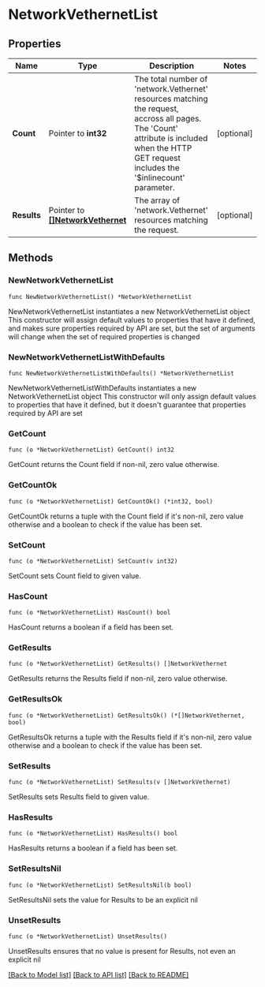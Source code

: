 # NetworkVethernetList

## Properties

Name | Type | Description | Notes
------------ | ------------- | ------------- | -------------
**Count** | Pointer to **int32** | The total number of &#39;network.Vethernet&#39; resources matching the request, accross all pages. The &#39;Count&#39; attribute is included when the HTTP GET request includes the &#39;$inlinecount&#39; parameter. | [optional] 
**Results** | Pointer to [**[]NetworkVethernet**](NetworkVethernet.md) | The array of &#39;network.Vethernet&#39; resources matching the request. | [optional] 

## Methods

### NewNetworkVethernetList

`func NewNetworkVethernetList() *NetworkVethernetList`

NewNetworkVethernetList instantiates a new NetworkVethernetList object
This constructor will assign default values to properties that have it defined,
and makes sure properties required by API are set, but the set of arguments
will change when the set of required properties is changed

### NewNetworkVethernetListWithDefaults

`func NewNetworkVethernetListWithDefaults() *NetworkVethernetList`

NewNetworkVethernetListWithDefaults instantiates a new NetworkVethernetList object
This constructor will only assign default values to properties that have it defined,
but it doesn't guarantee that properties required by API are set

### GetCount

`func (o *NetworkVethernetList) GetCount() int32`

GetCount returns the Count field if non-nil, zero value otherwise.

### GetCountOk

`func (o *NetworkVethernetList) GetCountOk() (*int32, bool)`

GetCountOk returns a tuple with the Count field if it's non-nil, zero value otherwise
and a boolean to check if the value has been set.

### SetCount

`func (o *NetworkVethernetList) SetCount(v int32)`

SetCount sets Count field to given value.

### HasCount

`func (o *NetworkVethernetList) HasCount() bool`

HasCount returns a boolean if a field has been set.

### GetResults

`func (o *NetworkVethernetList) GetResults() []NetworkVethernet`

GetResults returns the Results field if non-nil, zero value otherwise.

### GetResultsOk

`func (o *NetworkVethernetList) GetResultsOk() (*[]NetworkVethernet, bool)`

GetResultsOk returns a tuple with the Results field if it's non-nil, zero value otherwise
and a boolean to check if the value has been set.

### SetResults

`func (o *NetworkVethernetList) SetResults(v []NetworkVethernet)`

SetResults sets Results field to given value.

### HasResults

`func (o *NetworkVethernetList) HasResults() bool`

HasResults returns a boolean if a field has been set.

### SetResultsNil

`func (o *NetworkVethernetList) SetResultsNil(b bool)`

 SetResultsNil sets the value for Results to be an explicit nil

### UnsetResults
`func (o *NetworkVethernetList) UnsetResults()`

UnsetResults ensures that no value is present for Results, not even an explicit nil

[[Back to Model list]](../README.md#documentation-for-models) [[Back to API list]](../README.md#documentation-for-api-endpoints) [[Back to README]](../README.md)


